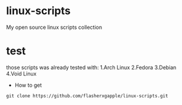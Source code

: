 # linux-scripts
My open source linux scripts collection
# test
those scripts was already tested with:
1.Arch Linux
2.Fedora
3.Debian
4.Void Linux

- How to get
```
git clone https://github.com/flasherxgapple/linux-scripts.git
```
